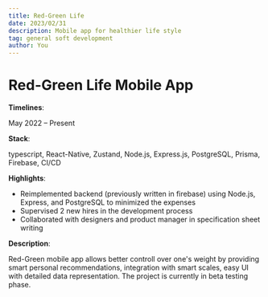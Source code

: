 ```yaml
---
title: Red-Green Life
date: 2023/02/31
description: Mobile app for healthier life style
tag: general soft development
author: You
---
```


# Red-Green Life Mobile App

**Timelines**:

May 2022 – Present

**Stack**:

typescript, React-Native, Zustand, Node.js, Express.js, PostgreSQL, Prisma, Firebase, CI/CD

**Highlights**:

- Reimplemented backend (previously written in firebase) using Node.js, Express, and PostgreSQL to minimized the expenses
- Supervised 2 new hires in the development process
- Collaborated with designers and product manager in specification sheet writing

**Description**:

Red-Green mobile app allows better controll over one's weight by providing smart personal recommendations, integration with smart scales, easy UI with detailed data representation. The project is currently in beta testing phase.
